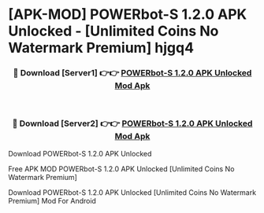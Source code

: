 # [APK-MOD] POWERbot-S 1.2.0 APK Unlocked - [Unlimited Coins No Watermark Premium] hjgq4



<div align="center">
<h3>🔴 Download [Server1] 👉👉 <a href="https://momento.my/?title=POWERbot-S_1.2.0_APK_Unlocked">POWERbot-S 1.2.0 APK Unlocked Mod Apk</a></h3><br>

<h3>🔴 Download [Server2] 👉👉 <a href="https://momento.my/?title=POWERbot-S_1.2.0_APK_Unlocked">POWERbot-S 1.2.0 APK Unlocked Mod Apk</a></h3>
</div>



Download POWERbot-S 1.2.0 APK Unlocked 

Free APK MOD POWERbot-S 1.2.0 APK Unlocked [Unlimited Coins No Watermark Premium]

Download POWERbot-S 1.2.0 APK Unlocked [Unlimited Coins No Watermark Premium] Mod For Android
